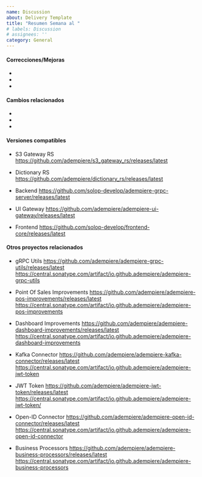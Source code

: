 ```yaml
---
name: Discussion
about: Delivery Template
title: "Resumen Semana al "
# labels: Discussion
# assignees: ''
category: General
---
```

<!--
    Note: In order to better solve your problem, please refer to the template to provide complete information, accurately describe the problem, and the incomplete information issue will be closed.
-->

#### Correcciones/Mejoras
*

*

*

#### Cambios relacionados
*

*

*



#### Versiones compatibles

* S3 Gateway RS
https://github.com/adempiere/s3_gateway_rs/releases/latest

* Dictionary RS
https://github.com/adempiere/dictionary_rs/releases/latest

* Backend
https://github.com/solop-develop/adempiere-grpc-server/releases/latest

* UI Gateway
https://github.com/adempiere/adempiere-ui-gateway/releases/latest

* Frontend
https://github.com/solop-develop/frontend-core/releases/latest



#### Otros proyectos relacionados

* gRPC Utils
https://github.com/adempiere/adempiere-grpc-utils/releases/latest
https://central.sonatype.com/artifact/io.github.adempiere/adempiere-grpc-utils

* Point Of Sales Improvements
https://github.com/adempiere/adempiere-pos-improvements/releases/latest
https://central.sonatype.com/artifact/io.github.adempiere/adempiere-pos-improvements

* Dashboard Improvements
https://github.com/adempiere/adempiere-dashboard-improvements/releases/latest
https://central.sonatype.com/artifact/io.github.adempiere/adempiere-dashboard-improvements

* Kafka Connector
https://github.com/adempiere/adempiere-kafka-connector/releases/latest
https://central.sonatype.com/artifact/io.github.adempiere/adempiere-jwt-token

* JWT Token
https://github.com/adempiere/adempiere-jwt-token/releases/latest
https://central.sonatype.com/artifact/io.github.adempiere/adempiere-jwt-token/

* Open-ID Connector
https://github.com/adempiere/adempiere-open-id-connector/releases/latest
https://central.sonatype.com/artifact/io.github.adempiere/adempiere-open-id-connector

* Business Processors
https://github.com/adempiere/adempiere-business-processors/releases/latest
https://central.sonatype.com/artifact/io.github.adempiere/adempiere-business-processors

